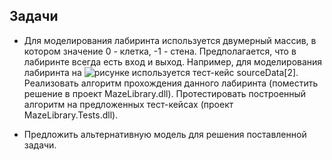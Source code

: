 ## Задачи

- Для моделирования лабиринта используется двумерный массив, в котором значение 0 - клетка, -1 - стена. Предполагается, что в лабиринте всегда есть вход и выход. Например, для моделирования лабиринта на
![рисунке](https://github.com/AnzhelikaKravchuk/Training-Summer-Express-2018/blob/master/Day%2010/Maze.png) 
используется тест-кейс sourceData[2]. Реализовать алгоритм прохождения данного лабиринта (поместить решение в проект MazeLibrary.dll). Протестировать построенный алгоритм на предложенных тест-кейсах (проект MazeLibrary.Tests.dll).

- Предложить альтернативную модель для решения поставленной задачи.
